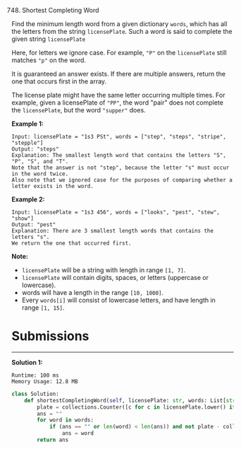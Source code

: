 748. Shortest Completing Word

Find the minimum length word from a given dictionary `words`, which has all the letters from the string `licensePlate`. Such a word is said to complete the given string `licensePlate`

Here, for letters we ignore case. For example, `"P"` on the `licensePlate` still matches `"p"` on the word.

It is guaranteed an answer exists. If there are multiple answers, return the one that occurs first in the array.

The license plate might have the same letter occurring multiple times. For example, given a licensePlate of `"PP"`, the word "pair" does not complete the `licensePlate`, but the word `"supper"` does.

**Example 1:**
```
Input: licensePlate = "1s3 PSt", words = ["step", "steps", "stripe", "stepple"]
Output: "steps"
Explanation: The smallest length word that contains the letters "S", "P", "S", and "T".
Note that the answer is not "step", because the letter "s" must occur in the word twice.
Also note that we ignored case for the purposes of comparing whether a letter exists in the word.
```

**Example 2:**
```
Input: licensePlate = "1s3 456", words = ["looks", "pest", "stew", "show"]
Output: "pest"
Explanation: There are 3 smallest length words that contains the letters "s".
We return the one that occurred first.
```

**Note:**

* `licensePlate` will be a string with length in range `[1, 7]`.
* `licensePlate` will contain digits, spaces, or letters (uppercase or lowercase).
* words will have a length in the range `[10, 1000]`.
* Every `words[i]` will consist of lowercase letters, and have length in range `[1, 15]`.

# Submissions
---
**Solution 1:**
```
Runtime: 100 ms
Memory Usage: 12.8 MB
```
```python
class Solution:
    def shortestCompletingWord(self, licensePlate: str, words: List[str]) -> str:
        plate = collections.Counter([c for c in licensePlate.lower() if c.isalpha()])
        ans = ""
        for word in words:
            if (ans == "" or len(word) < len(ans)) and not plate - collections.Counter(word):
                ans = word
        return ans
```